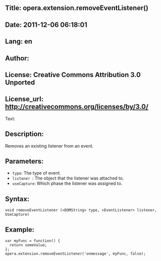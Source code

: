 Title: opera.extension.removeEventListener()
----
Date: 2011-12-06 06:18:01
----
Lang: en
----
Author: 
----
License: Creative Commons Attribution 3.0 Unported
----
License_url: http://creativecommons.org/licenses/by/3.0/
----
Text:

<h2>Description:</h2>

<p>Removes an existing listener from an event.</p>

<h2>Parameters:</h2>

<ul>
    <li><code>type</code>: The type of event.</li>
    <li><code>listener </code>: The object that the listener was attached to.</li>
    <li><code>useCapture</code>: Which phase the listener was assigned to.</li>
</ul>

<h2>Syntax:</h2>

<p><code>void removeEventListener (&lt;DOMString&gt; type, &lt;EventListener&gt; listener, UseCapture)</code></p>

<h2>Example:</h2>

<pre><code>var myFunc = function() {
  return someValue;
};
opera.extension.removeEventListener(&#39;onmessage&#39;, myFunc, false);</code></pre>


